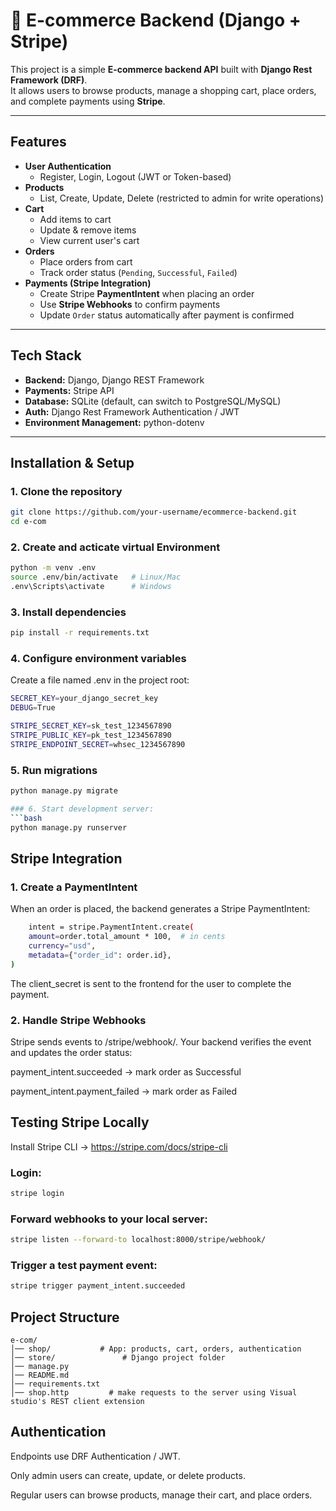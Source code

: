 # 🛒 E-commerce Backend (Django + Stripe)

This project is a simple **E-commerce backend API** built with **Django Rest Framework (DRF)**.  
It allows users to browse products, manage a shopping cart, place orders, and complete payments using **Stripe**.

---

##  Features

- **User Authentication**
  - Register, Login, Logout (JWT or Token-based)
- **Products**
  - List, Create, Update, Delete (restricted to admin for write operations)
- **Cart**
  - Add items to cart
  - Update & remove items
  - View current user's cart
- **Orders**
  - Place orders from cart
  - Track order status (`Pending`, `Successful`, `Failed`)
- **Payments (Stripe Integration)**
  - Create Stripe **PaymentIntent** when placing an order
  - Use **Stripe Webhooks** to confirm payments
  - Update `Order` status automatically after payment is confirmed

---

##  Tech Stack

- **Backend:** Django, Django REST Framework
- **Payments:** Stripe API
- **Database:** SQLite (default, can switch to PostgreSQL/MySQL)
- **Auth:** Django Rest Framework Authentication / JWT
- **Environment Management:** python-dotenv

---

##  Installation & Setup

### 1. Clone the repository
```bash
git clone https://github.com/your-username/ecommerce-backend.git
cd e-com
```

### 2. Create and acticate virtual Environment
```bash
python -m venv .env
source .env/bin/activate   # Linux/Mac
.env\Scripts\activate      # Windows
```

### 3. Install dependencies
```bash
pip install -r requirements.txt
```

### 4. Configure environment variables
Create a file named .env in the project root:
```bash
SECRET_KEY=your_django_secret_key
DEBUG=True

STRIPE_SECRET_KEY=sk_test_1234567890
STRIPE_PUBLIC_KEY=pk_test_1234567890
STRIPE_ENDPOINT_SECRET=whsec_1234567890
```

### 5. Run migrations
```bash
python manage.py migrate

### 6. Start development server:
```bash
python manage.py runserver
```

## Stripe Integration

### 1. Create a PaymentIntent

When an order is placed, the backend generates a Stripe PaymentIntent:

```bash 
    intent = stripe.PaymentIntent.create(
    amount=order.total_amount * 100,  # in cents
    currency="usd",
    metadata={"order_id": order.id},
)
```



The client_secret is sent to the frontend for the user to complete the payment.

### 2. Handle Stripe Webhooks

Stripe sends events to /stripe/webhook/.
Your backend verifies the event and updates the order status:

payment_intent.succeeded → mark order as Successful

payment_intent.payment_failed → mark order as Failed

## Testing Stripe Locally

Install Stripe CLI -> https://stripe.com/docs/stripe-cli

### Login:
```bash
stripe login
```

### Forward webhooks to your local server:
```bash
stripe listen --forward-to localhost:8000/stripe/webhook/
```

### Trigger a test payment event:
```bash
stripe trigger payment_intent.succeeded
```

## Project Structure
```plaintext
e-com/
│── shop/           # App: products, cart, orders, authentication
│── store/               # Django project folder 
│── manage.py
│── README.md
│── requirements.txt
│── shop.http         # make requests to the server using Visual studio's REST client extension
````
## Authentication

Endpoints use DRF Authentication / JWT.

Only admin users can create, update, or delete products.

Regular users can browse products, manage their cart, and place orders.

